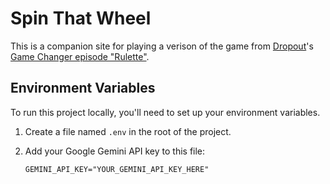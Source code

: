 # Spin That Wheel

This is a companion site for playing a verison of the game from [Dropout](https://dropout.tv)'s [Game Changer episode "Rulette"](https://www.dropout.tv/videos/rulette).

## Environment Variables

To run this project locally, you'll need to set up your environment variables.

1.  Create a file named `.env` in the root of the project.
2.  Add your Google Gemini API key to this file:

    ```
    GEMINI_API_KEY="YOUR_GEMINI_API_KEY_HERE"
    ```